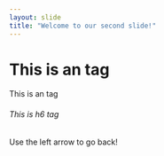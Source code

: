 ```yaml
---
layout: slide
title: "Welcome to our second slide!"
---
```

# <h1> This is an tag
This is an tag
###### This is h6 tag
Use the left arrow to go back!
